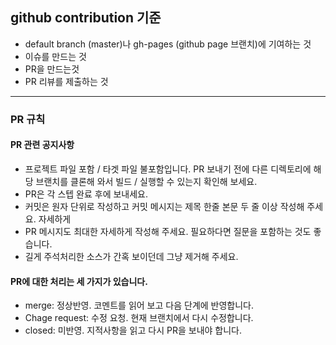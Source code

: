 ## github contribution 기준
- default branch (master)나 gh-pages (github page 브랜치)에 기여하는 것
- 이슈를 만드는 것
- PR을 만드는것
- PR 리뷰를 제출하는 것
-------

### PR 규칙

#### PR 관련 공지사항

- 프로젝트 파일 포함 /  타겟 파일 불포함입니다. PR 보내기 전에 다른 디렉토리에 해당 브랜치를 클론해 와서 빌드 / 실행할 수 있는지 확인해 보세요. 
- PR은 각 스텝 완료 후에 보내세요. 
- 커밋은 원자 단위로 작성하고 커밋 메시지는 제목 한줄 본문 두 줄 이상 작성해 주세요. 자세하게 
- PR 메시지도 최대한 자세하게 작성해 주세요. 필요하다면 질문을 포함하는 것도 좋습니다. 
- 길게 주석처리한 소스가 간혹 보이던데 그냥 제거해 주세요. 

#### PR에 대한 처리는 세 가지가 있습니다.

- merge: 정상반영. 코멘트를 읽어 보고 다음 단계에 반영합니다.
- Chage request: 수정 요청. 현재 브랜치에서 다시 수정합니다.
- closed: 미반영. 지적사항을 읽고 다시 PR을 보내야 합니다.
